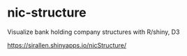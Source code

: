 # nic-structure
Visualize bank holding company structures with R/shiny, D3

https://sirallen.shinyapps.io/nicStructure/

